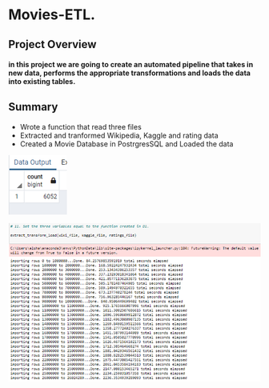 # Movies-ETL.


## **Project Overview**

#### in this project we are going to create an automated pipeline that takes in new data, performs the appropriate transformations and loads the data into existing tables.


## **Summary**

#### 
- Wrote a function that read three files
- Extracted and tranformed Wikipedia, Kaggle and rating data
- Created a Movie Database in PostrgresSQL and Loaded the data 


![](images/movies_query.png)




![](images/ratings_query.png)





    

